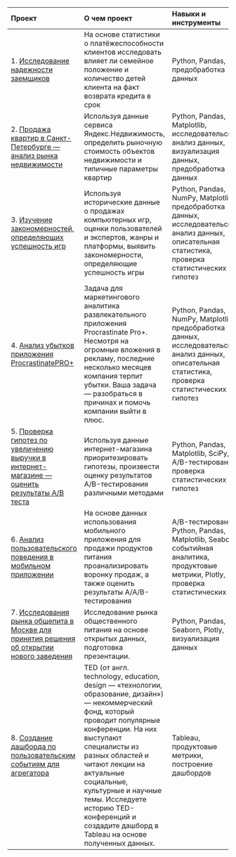 | Проект                          | О чем проект                                                  | Навыки и инструменты|
|:------------------------------|:-------------------------------------------------------------|:--------|
| 1. [Исследование надежности заемщиков](https://github.com/Bishopxzol/projects/tree/main/1.%20Исследование%20надёжности%20заёмщиков%20—%20анализ%20банковских%20данных)|На основе статистики о платёжеспособности клиентов исследовать влияет ли семейное положение и количество детей клиента на факт возврата кредита в срок|  Python, Pandas, предобработка данных|
| 2. [Продажа квартир в Санкт-Петербурге — анализ рынка недвижимости](https://github.com/Bishopxzol/projects/tree/main/2.%20Продажа%20квартир%20в%20Санкт-Петербурге%20—%20анализ%20рынка%20недвижимости)|Используя данные сервиса Яндекс.Недвижимость, определить рыночную стоимость объектов недвижимости и типичные параметры квартир| Python, Pandas, Matplotlib, исследовательский, анализ данных, визуализация данных, предобработка данных|
| 3. [Изучение закономерностей, определяющих успешность игр](https://github.com/Bishopxzol/projects/tree/main/3.%20Изучение%20закономерностей%2C%20определяющих%20успешность%20игр)|Используя исторические данные о продажах компьютерных игр, оценки пользователей и экспертов, жанры и платформы, выявить закономерности, определяющие успешность игры | Python, Pandas, NumPy, Matplotlib, предобработка данных, исследовательский анализ данных, описательная статистика, проверка статистических гипотез|
| 4. [Анализ убытков приложения ProcrastinatePRO+](https://github.com/Bishopxzol/projects/tree/main/3.%20Изучение%20закономерностей%2C%20определяющих%20успешность%20игр)| Задача для маркетингового аналитика развлекательного приложения Procrastinate Pro+. Несмотря на огромные вложения в рекламу, последние несколько месяцев компания терпит убытки. Ваша задача — разобраться в причинах и помочь компании выйти в плюс. | Python, Pandas, NumPy, Matplotlib, предобработка данных, исследовательский анализ данных, описательная статистика, проверка статистических гипотез|
| 5. [Проверка гипотез по увеличению выручки в интернет-магазине — оценить результаты A/B теста](https://github.com/Bishopxzol/projects/tree/main/5.%20Проверка%20гипотез%20по%20увеличению%20выручки%20в%20интернет-магазине%20—)|Используя данные интернет-магазина приоритезировать гипотезы, произвести оценку результатов A/B-тестирования различными методами | Python, Pandas, Matplotlib, SciPy, A/B-тестирование, проверка статистических гипотез|
| 6. [Анализ пользовательского поведения в мобильном приложении](https://github.com/Bishopxzol/projects/tree/main/6.%20Анализ%20пользовательского%20поведения%20в%20мобильном%20приложении)| На основе данных использования мобильного приложения для продажи продуктов питания проанализировать воронку продаж, а также оценить результаты A/A/B-тестирования  | A/B-тестирование, Python, Pandas, Matplotlib, Seaborn, событийная аналитика, продуктовые метрики, Plotly, проверка статистических |
| 7. [Исследования рынка общепита в Москве для принятия решения об открытии нового заведения](https://github.com/Bishopxzol/projects/tree/main/7.%20Исследования%20рынка%20общепита%20в%20Москве)| Исследование рынка общественного питания на основе открытых данных, подготовка презентации. | Python, Pandas, Seaborn, Plotly, визуализация данных |
| 8. [Создание дашборда по пользовательским событиям для агрегатора](https://github.com/Bishopxzol/projects/tree/main/8.%20Создание%20дашборда%20по%20пользовательским%20событиям%20для%20агрегатора)| TED (от англ. technology, education, design — «технологии, образование, дизайн») — некоммерческий фонд, который проводит популярные конференции. На них выступают специалисты из разных областей и читают лекции на актуальные социальные, культурные и научные темы. Исследуете историю TED-конференций и создадите дашборд в Tableau на основе полученных данных. | Tableau, продуктовые метрики, построение дашбордов |


